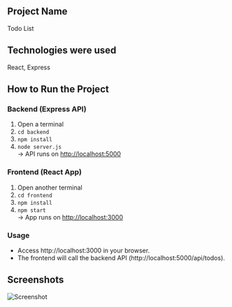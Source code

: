 ## Project Name
Todo List

## Technologies were used
React, Express

## How to Run the Project

### Backend (Express API)
1. Open a terminal
2. `cd backend`
3. `npm install`
4. `node server.js`  
   → API runs on [http://localhost:5000](http://localhost:5000)

### Frontend (React App)
1. Open another terminal
2. `cd frontend`
3. `npm install`
4. `npm start`  
   → App runs on [http://localhost:3000](http://localhost:3000)
   
### Usage
- Access http://localhost:3000 in your browser.
- The frontend will call the backend API (http://localhost:5000/api/todos).

## Screenshots
![Screenshot](frontend/src/Img/Screenshot.png)
